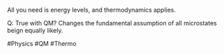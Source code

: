
All you need is energy levels, and thermodynamics applies.

Q: True with QM? Changes the fundamental assumption of all microstates beign equally likely.

#Physics #QM #Thermo 
